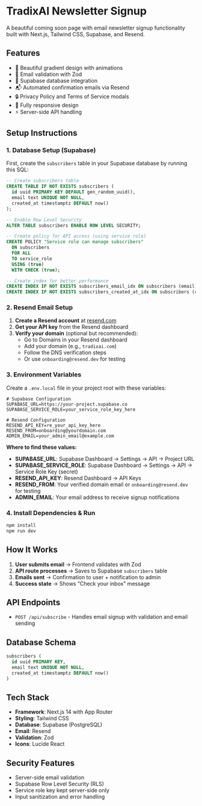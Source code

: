 # TradixAI Newsletter Signup

A beautiful coming soon page with email newsletter signup functionality built with Next.js, Tailwind CSS, Supabase, and Resend.

## Features

- 🎨 Beautiful gradient design with animations
- 📧 Email validation with Zod
- 💾 Supabase database integration
- 📬 Automated confirmation emails via Resend
- 🔒 Privacy Policy and Terms of Service modals
- 📱 Fully responsive design
- ⚡ Server-side API handling

## Setup Instructions

### 1. Database Setup (Supabase)

First, create the `subscribers` table in your Supabase database by running this SQL:

```sql
-- Create subscribers table
CREATE TABLE IF NOT EXISTS subscribers (
  id uuid PRIMARY KEY DEFAULT gen_random_uuid(),
  email text UNIQUE NOT NULL,
  created_at timestamptz DEFAULT now()
);

-- Enable Row Level Security
ALTER TABLE subscribers ENABLE ROW LEVEL SECURITY;

-- Create policy for API access (using service role)
CREATE POLICY "Service role can manage subscribers"
  ON subscribers
  FOR ALL
  TO service_role
  USING (true)
  WITH CHECK (true);

-- Create index for better performance
CREATE INDEX IF NOT EXISTS subscribers_email_idx ON subscribers (email);
CREATE INDEX IF NOT EXISTS subscribers_created_at_idx ON subscribers (created_at DESC);
```

### 2. Resend Email Setup

1. **Create a Resend account** at [resend.com](https://resend.com)
2. **Get your API key** from the Resend dashboard
3. **Verify your domain** (optional but recommended):
   - Go to Domains in your Resend dashboard
   - Add your domain (e.g., `tradixai.com`)
   - Follow the DNS verification steps
   - Or use `onboarding@resend.dev` for testing

### 3. Environment Variables

Create a `.env.local` file in your project root with these variables:

```env
# Supabase Configuration
SUPABASE_URL=https://your-project.supabase.co
SUPABASE_SERVICE_ROLE=your_service_role_key_here

# Resend Configuration
RESEND_API_KEY=re_your_api_key_here
RESEND_FROM=onboarding@yourdomain.com
ADMIN_EMAIL=your_admin_email@example.com
```

**Where to find these values:**

- **SUPABASE_URL**: Supabase Dashboard → Settings → API → Project URL
- **SUPABASE_SERVICE_ROLE**: Supabase Dashboard → Settings → API → Service Role Key (secret)
- **RESEND_API_KEY**: Resend Dashboard → API Keys
- **RESEND_FROM**: Your verified domain email or `onboarding@resend.dev` for testing
- **ADMIN_EMAIL**: Your email address to receive signup notifications

### 4. Install Dependencies & Run

```bash
npm install
npm run dev
```

## How It Works

1. **User submits email** → Frontend validates with Zod
2. **API route processes** → Saves to Supabase `subscribers` table
3. **Emails sent** → Confirmation to user + notification to admin
4. **Success state** → Shows "Check your inbox" message

## API Endpoints

- `POST /api/subscribe` - Handles email signup with validation and email sending

## Database Schema

```sql
subscribers (
  id uuid PRIMARY KEY,
  email text UNIQUE NOT NULL,
  created_at timestamptz DEFAULT now()
)
```

## Tech Stack

- **Framework**: Next.js 14 with App Router
- **Styling**: Tailwind CSS
- **Database**: Supabase (PostgreSQL)
- **Email**: Resend
- **Validation**: Zod
- **Icons**: Lucide React

## Security Features

- Server-side email validation
- Supabase Row Level Security (RLS)
- Service role key kept server-side only
- Input sanitization and error handling